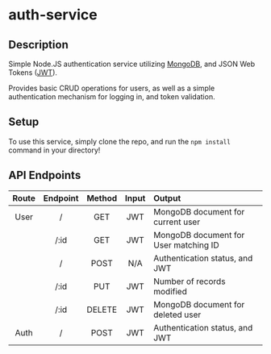# auth-service

## Description
Simple Node.JS authentication service utilizing [MongoDB](https://www.mongodb.com/), and JSON Web Tokens ([JWT](https://jwt.io/)).

Provides basic CRUD operations for users, as well as a simple authentication mechanism for logging in, and token validation.

## Setup
To use this service, simply clone the repo, and run the `npm install` command in your directory!

## API Endpoints
| Route | Endpoint | Method | Input |                 Output                |
|:-----:|:--------:|:------:|:-----:|:------------------------------------- |
| User  |     /    |   GET  |  JWT  | MongoDB document for current user     |
|       |   /:id   |   GET  |  JWT  | MongoDB document for User matching ID |
|       |     /    |  POST  |  N/A  | Authentication status, and JWT        |
|       |   /:id   |   PUT  |  JWT  | Number of records modified            |
|       |   /:id   | DELETE |  JWT  | MongoDB document for deleted user     |
| Auth  |     /    |  POST  |  JWT  | Authentication status, and JWT |

